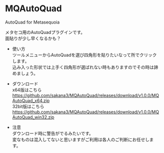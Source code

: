 # MQAutoQuad
AutoQuad for Metasequoia 

メタセコ用のAutoQuadプラグインです。  
面貼りが少し早くなるかも？

- 使い方  
ツールメニューからAutoQuadを選び四角形を貼りたいなって所でクリックします。  
込み入った形状では上手く四角形が選ばれない時もありますのでその時は諦めましょう。  

- ダウンロード  
x64版はこちら  
https://github.com/sakana3/MQAutoQuad/releases/download/v1.0.0/MQAutoQuad_x64.zip  
32bit版はこちら  
https://github.com/sakana3/MQAutoQuad/releases/download/v1.0.0/MQAutoQuad_win32.zip  

- 注意  
ダウンロード時に警告がでるみたいです。  
変なものは混入してないと思いますがご利用は各人のご判断にお任せします。
